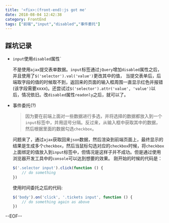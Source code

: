 ```yaml
---
title: '<fix>:(front-end):js got me'
date: 2018-08-04 12:42:38
category: FrontEnd
tags: ["前端","input","disabled","事件委托"]
---
```


## 踩坑记录


- `input`使用`disabled`属性`

   不是使用`ajax`提交表单数据。`input`标签通过`jQuery`增加`disabled`属性之后，并且使用了`$('selector').val('value')`更改其中的值，
   当提交表单后，后端取字段的值的时候取不到，返回来的页面的输入框周围一直显示红色并报错(该字段需要xxxx)。还尝试过`$('selector').attr('value', 'value')`以后，情况依旧。改`disabled`属性`readonly`之后，就可以了。

- 事件委托(?)

   > 因为要在前端上面对一些数据进行多选，并将选择的数据都放入到一个`input`标签中，并用逗号分隔。反过来，从输入框中获取其中的数据，然后根据里面的数据勾选`checkbox`。

   问题来了，通过`ajax`获取回来`json`数据，然后渲染到前端页面上，最终显示的结果是生成多个`checkbox`，然后当鼠标勾选对应的`checkbox`时候，将`checkbox`上面绑定的值放入到`input`标签中，但情况是这样子并不成功。但是通过使用浏览器开发工具中的`console`可以达到想要的效果。
   刚开始的时候的代码是：
   ```js
   $('.selector input').click(function () {
       // do something
   })
   ```
   使用时间委托之后的代码:
   ```js
   $('body').on('click', '.tickets input', function () {
       // do something again as above
   })
   ```

--EOF--
